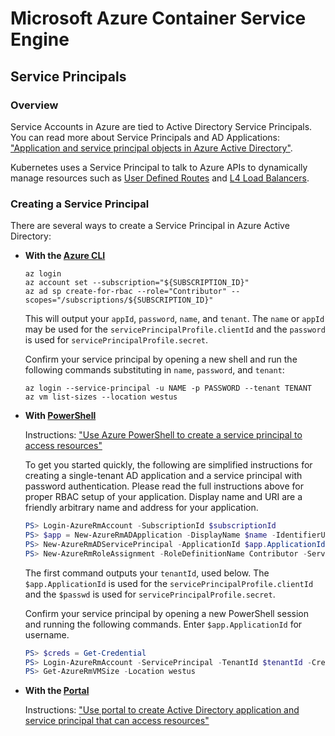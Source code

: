 # Microsoft Azure Container Service Engine

## Service Principals

### Overview

Service Accounts in Azure are tied to Active Directory Service Principals. You can read more about
Service Principals and AD Applications: ["Application and service principal objects in Azure Active Directory"](https://azure.microsoft.com/en-us/documentation/articles/active-directory-application-objects/).

Kubernetes uses a Service Principal to talk to Azure APIs to dynamically manage
resources such as
[User Defined Routes](https://azure.microsoft.com/en-us/documentation/articles/virtual-networks-udr-overview/)
and [L4 Load Balancers](https://azure.microsoft.com/en-us/documentation/articles/load-balancer-overview/).

### Creating a Service Principal


There are several ways to create a Service Principal in Azure Active Directory:

* **With the [Azure CLI](https://github.com/Azure/azure-cli)**

   ```shell
   az login
   az account set --subscription="${SUBSCRIPTION_ID}"
   az ad sp create-for-rbac --role="Contributor" --scopes="/subscriptions/${SUBSCRIPTION_ID}"
   ```

   This will output your `appId`, `password`, `name`, and `tenant`.  The `name` or `appId` may be used for the `servicePrincipalProfile.clientId` and the `password` is used for `servicePrincipalProfile.secret`.

   Confirm your service principal by opening a new shell and run the following commands substituting in `name`, `password`, and `tenant`:

   ```shell
   az login --service-principal -u NAME -p PASSWORD --tenant TENANT
   az vm list-sizes --location westus
   ```

* **With [PowerShell](https://github.com/Azure/azure-powershell)**

   Instructions: ["Use Azure PowerShell to create a service principal to access resources"](https://azure.microsoft.com/en-us/documentation/articles/resource-group-authenticate-service-principal/)

   To get you started quickly, the following are simplified instructions for creating a single-tenant AD application and a service principal with password authentication. Please read the full instructions above for proper RBAC setup of your application. Display name and URI are a friendly arbitrary name and address for your application.

   ```powershell
   PS> Login-AzureRmAccount -SubscriptionId $subscriptionId
   PS> $app = New-AzureRmADApplication -DisplayName $name -IdentifierUris $uri -Password $passwd
   PS> New-AzureRmADServicePrincipal -ApplicationId $app.ApplicationId
   PS> New-AzureRmRoleAssignment -RoleDefinitionName Contributor -ServicePrincipalName $app.ApplicationId
   ```

   The first command outputs your `tenantId`, used below. The `$app.ApplicationId` is used for the `servicePrincipalProfile.clientId` and the `$passwd` is used for `servicePrincipalProfile.secret`.

   Confirm your service principal by opening a new PowerShell session and running the following commands. Enter `$app.ApplicationId` for username.

   ```powershell
   PS> $creds = Get-Credential
   PS> Login-AzureRmAccount -ServicePrincipal -TenantId $tenantId -Credential $creds
   PS> Get-AzureRmVMSize -Location westus
   ```

* **With the [Portal](https://portal.azure.com)**

   Instructions: ["Use portal to create Active Directory application and service principal that can access resources"](https://azure.microsoft.com/en-us/documentation/articles/resource-group-create-service-principal-portal/)
